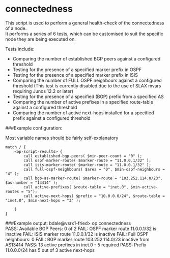 # connectedness

This script is used to perform a general health-check of the connectedness of a node.  
It performs a series of 6 tests, which can be customised to suit the specific node they are being executed on. 

Tests include:

* Comparing the number of established BGP peers against a configured threshold
* Testing for the presence of a specified marker prefix in OSPF
* Testing for the presence of a specified marker prefix in ISIS
* Comparing the number of FULL OSPF neighbours against a configured threshold (This test is currently disabled due to the use of SLAX mvars requiring Junos 12.2 or later)
* Testing for the presence of a specified (BGP) prefix from a specified AS
* Comparing the number of active prefixes in a specified route-table against a configured threshold
* Comparing the number of active next-hops installed for a specified prefix against a configured threshold

###Example configuration:

Most variable names should be fairly self-explanatory

    match / {
    	<op-script-results> {
        	call established-bgp-peers( $min-peer-count = "0" );
        	call ospf-marker-route( $marker-route = "11.0.0.1/32" );
        	call isis-marker-route( $marker-route = "11.0.0.1/32" );
        	call full-ospf-neighbours( $area = "0", $min-ospf-neighbours = "4" );
        	call bgp-as-marker-route( $marker-route = "103.252.114.0/23", $as-number = "13414" );
        	call active-prefixes( $route-table = "inet.0", $min-active-routes = "5");
        	call active-next-hops( $prefix = "10.0.0.0/24", $route-table = "inet.0", $min-next-hops = "3" );

        }
    }

###Example output:
	bdale@vsrx1-fried> op connectedness    
	PASS: Available BGP Peers: 0 of 2
	FAIL: OSPF marker route 11.0.0.1/32 is inactive
	FAIL: ISIS marker route 11.0.0.1/32 is inactive
	FAIL: Full OSPF neighbours: 0
	FAIL: BGP marker route 103.252.114.0/23 inactive from AS13414
	PASS: 13 active prefixes in inet.0 - 5 required
	PASS: Prefix 11.0.0.0/24 has 5 out of 3 active next-hops
